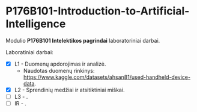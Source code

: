 # P176B101-Introduction-to-Artificial-Intelligence

Modulio __P176B101 Intelektikos pagrindai__ laboratoriniai darbai.

Laboratiniai darbai:
- [x] L1 - Duomenų apdorojimas ir analizė.
    - Naudotas duomenų rinkinys: https://www.kaggle.com/datasets/ahsan81/used-handheld-device-data.
- [x] L2 - Sprendinių medžiai ir atsitiktiniai miškai.
- [ ] L3 - .
- [ ] IR - .